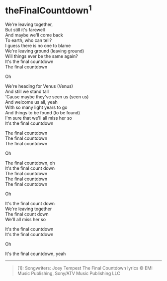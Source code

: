 # theFinalCountdown<sup>1</sup>

We're leaving together,  
But still it's farewell  
And maybe we'll come back  
To earth, who can tell?  
I guess there is no one to blame  
We're leaving ground (leaving ground)  
Will things ever be the same again?  
It's the final countdown  
The final countdown  

Oh  

We're heading for Venus (Venus)  
And still we stand tall  
'Cause maybe they've seen us (seen us)  
And welcome us all, yeah  
With so many light years to go  
And things to be found (to be found)  
I'm sure that we'll all miss her so  
It's the final countdown  

The final countdown  
The final countdown  
The final countdown  

Oh  

The final countdown, oh  
It's the final count down  
The final countdown  
The final countdown  
The final countdown  

Oh  

It's the final count down  
We're leaving together  
The final count down  
We'll all miss her so  

It's the final countdown  
It's the final countdown  

Oh
  
It's the final countdown, yeah 

_______

> [1]: Songwriters: Joey Tempest
> The Final Countdown lyrics © EMI Music Publishing, Sony/ATV Music Publishing LLC
